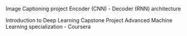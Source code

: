 
Image Captioning project
Encoder (CNN) - Decoder (RNN) architecture 

Introduction to Deep Learning Capstone Project
Advanced Machine Learning specialization - Coursera
